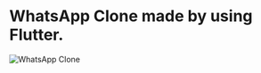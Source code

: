 # WhatsApp Clone made by using Flutter.


![WhatsApp Clone](https://github.com/musamairshad/WhatsApp-Clone/assets/77895050/0649c6ac-f7fd-4b2e-a53d-11d896018629)
